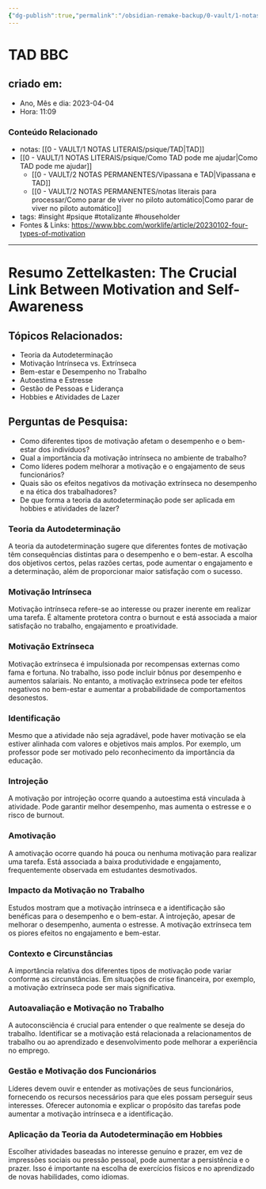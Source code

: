```yaml
---
{"dg-publish":true,"permalink":"/obsidian-remake-backup/0-vault/1-notas-literais/insight-pensamento-e-meditacao/o-link-crucial-entre-motivacao-e-auto-consciencia/","tags":["insight","psique","totalizante","householder"],"dgHomeLink":true,"dgShowLocalGraph":true,"dgShowFileTree":true,"dgEnableSearch":true,"noteIcon":""}
---
```


# TAD BBC

## criado em: 
-  Ano, Mês e dia: 2023-04-04
- Hora: 11:09

### Conteúdo Relacionado
- notas: [[0 - VAULT/1 NOTAS LITERAIS/psique/TAD\|TAD]]
- [[0 - VAULT/1 NOTAS LITERAIS/psique/Como TAD pode me ajudar\|Como TAD pode me ajudar]]
	- [[0 - VAULT/2 NOTAS PERMANENTES/Vipassana e TAD\|Vipassana e TAD]]
	- [[0 - VAULT/2 NOTAS PERMANENTES/notas literais para processar/Como parar de viver no piloto automático\|Como parar de viver no piloto automático]]
- tags: #insight #psique #totalizante #householder
- Fontes & Links:  https://www.bbc.com/worklife/article/20230102-four-types-of-motivation
---
# Resumo Zettelkasten: The Crucial Link Between Motivation and Self-Awareness

## Tópicos Relacionados:
- Teoria da Autodeterminação
- Motivação Intrínseca vs. Extrínseca
- Bem-estar e Desempenho no Trabalho
- Autoestima e Estresse
- Gestão de Pessoas e Liderança
- Hobbies e Atividades de Lazer

## Perguntas de Pesquisa:
- Como diferentes tipos de motivação afetam o desempenho e o bem-estar dos indivíduos?
- Qual a importância da motivação intrínseca no ambiente de trabalho?
- Como líderes podem melhorar a motivação e o engajamento de seus funcionários?
- Quais são os efeitos negativos da motivação extrínseca no desempenho e na ética dos trabalhadores?
- De que forma a teoria da autodeterminação pode ser aplicada em hobbies e atividades de lazer?

### **Teoria da Autodeterminação**
A teoria da autodeterminação sugere que diferentes fontes de motivação têm consequências distintas para o desempenho e o bem-estar. A escolha dos objetivos certos, pelas razões certas, pode aumentar o engajamento e a determinação, além de proporcionar maior satisfação com o sucesso.

### **Motivação Intrínseca**
Motivação intrínseca refere-se ao interesse ou prazer inerente em realizar uma tarefa. É altamente protetora contra o burnout e está associada a maior satisfação no trabalho, engajamento e proatividade.

### **Motivação Extrínseca**
Motivação extrínseca é impulsionada por recompensas externas como fama e fortuna. No trabalho, isso pode incluir bônus por desempenho e aumentos salariais. No entanto, a motivação extrínseca pode ter efeitos negativos no bem-estar e aumentar a probabilidade de comportamentos desonestos.

### **Identificação**
Mesmo que a atividade não seja agradável, pode haver motivação se ela estiver alinhada com valores e objetivos mais amplos. Por exemplo, um professor pode ser motivado pelo reconhecimento da importância da educação.

### **Introjeção**
A motivação por introjeção ocorre quando a autoestima está vinculada à atividade. Pode garantir melhor desempenho, mas aumenta o estresse e o risco de burnout.

### **Amotivação**
A amotivação ocorre quando há pouca ou nenhuma motivação para realizar uma tarefa. Está associada a baixa produtividade e engajamento, frequentemente observada em estudantes desmotivados.

### **Impacto da Motivação no Trabalho**
Estudos mostram que a motivação intrínseca e a identificação são benéficas para o desempenho e o bem-estar. A introjeção, apesar de melhorar o desempenho, aumenta o estresse. A motivação extrínseca tem os piores efeitos no engajamento e bem-estar.

### **Contexto e Circunstâncias**
A importância relativa dos diferentes tipos de motivação pode variar conforme as circunstâncias. Em situações de crise financeira, por exemplo, a motivação extrínseca pode ser mais significativa.

### **Autoavaliação e Motivação no Trabalho**
A autoconsciência é crucial para entender o que realmente se deseja do trabalho. Identificar se a motivação está relacionada a relacionamentos de trabalho ou ao aprendizado e desenvolvimento pode melhorar a experiência no emprego.

### **Gestão e Motivação dos Funcionários**
Líderes devem ouvir e entender as motivações de seus funcionários, fornecendo os recursos necessários para que eles possam perseguir seus interesses. Oferecer autonomia e explicar o propósito das tarefas pode aumentar a motivação intrínseca e a identificação.

### **Aplicação da Teoria da Autodeterminação em Hobbies**
Escolher atividades baseadas no interesse genuíno e prazer, em vez de impressões sociais ou pressão pessoal, pode aumentar a persistência e o prazer. Isso é importante na escolha de exercícios físicos e no aprendizado de novas habilidades, como idiomas.